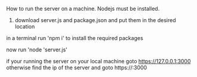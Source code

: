 How to run the server on a machine.
Nodejs must be installed.

1. download server.js and package.json and put them in the desired location

in a terminal run 'npm i' to install the required packages

now run 'node 'server.js'

if your running the server on your local machine goto https://127.0.0.1:3000 otherwise find the ip of the server and goto https://<ServerIP>:3000
